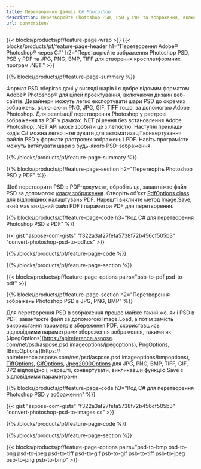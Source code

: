 ```yaml
---
title: Перетворення файлів C# Photoshop
description: Перетворюйте Photoshop PSD, PSB у PDF та зображення, включаючи BMP, JPG, PNG, TIFF за допомогою кількох рядків коду C# за допомогою бібліотеки .NET.
url: conversion/
---
```


{{< blocks/products/pf/feature-page-wrap >}}
{{< blocks/products/pf/feature-page-header h1="Перетворення Adobe® Photoshop® через C#" h2="Перетворюйте зображення Photoshop PSD, PSB у PDF та JPG, PNG, BMP, TIFF для створення кросплатформних програм .NET." >}}

{{% blocks/products/pf/feature-page-summary %}}

Формат PSD зберігає дані у вигляді шарів і є добре відомим форматом Adobe® Photoshop® для цілей проектування, включаючи дизайн веб-сайтів. Дизайнери можуть легко експортувати шари PSD до окремих зображень, включаючи PNG, JPG, GIF, TIFF тощо, за допомогою Adobe Photoshop. Для реалізації перетворення Photoshop у растрові зображення та PDF у рамках .NET рішення без встановлення Adobe Photoshop, .NET API може зробити це з легкістю. Наступні приклади кодів C# можна легко інтегрувати для автоматизації конвертування файлів PSD у формати растрових зображень і PDF. Навіть програмісти можуть витягувати шари з будь-якого PSD-зображення.


{{% /blocks/products/pf/feature-page-summary %}}

{{% blocks/products/pf/feature-page-section h2="Перетворіть Photoshop PSD у PDF" %}}

Щоб перетворити PSD в PDF-документ, обробіть це, завантажте файл PSD за допомогою [класу зображення](https://apireference.aspose.com/net/psd/aspose.psd/image). Створіть об’єкт [PdfOptions class](https://apireference.aspose.com/net/psd/aspose.psd.imageoptions/pdfoptions) для відповідних налаштувань PDF. Нарешті викличте метод [Image.Save](https://apireference.aspose.com/net/psd/aspose.psd.image/save/methods/3), який має вихідний файл PDF і параметри PDF для перетворення.

{{% blocks/products/pf/feature-page-code h3="Код C# для перетворення Photoshop PSD в PDF" %}}

{{< gist "aspose-com-gists" "f322a3af27fefa5738f72b456cf505b3" "convert-photoshop-psd-to-pdf.cs" >}}

{{% /blocks/products/pf/feature-page-code %}}

{{% /blocks/products/pf/feature-page-section %}}

{{< blocks/products/pf/feature-page-options pairs="psb-to-pdf psd-to-pdf" >}}

{{% blocks/products/pf/feature-page-section h2="Перетворення зображень Photoshop PSD в JPG, PNG, BMP" %}}

Для перетворення PSD в зображення процес майже такий же, як і PSD в PDF, завантажте файл за допомогою Image.Load, а потім замість використання параметрів збереження PDF, скориставшись відповідними параметрами збереження зображення, такими як [JpegOptions](https://apireference.aspose. com/net/psd/aspose.psd.imageoptions/jpegoptions), [PngOptions](https://apireference.aspose.com/net/psd/aspose.psd.imageoptions/pngoptions), [BmpOptions](https:// apireference.aspose.com/net/psd/aspose.psd.imageoptions/bmpoptions), [TiffOptions](https://apireference.aspose.com/net/psd/aspose.psd.imageoptions/tiffoptions), [GifOptions]( https://apireference.aspose.com/net/psd/aspose.psd.imageoptions/gifoptions), [Jpeg2000Options](https://apireference.aspose.com/net/psd/aspose.psd.imageoptions/jpeg2000options) для JPG, PNG, BMP, TIFF, GIF, JP2 відповідно і, нарешті, конвертувати, викликавши функцію Save з відповідними параметрами.


{{% blocks/products/pf/feature-page-code h3="Код C# для перетворення Photoshop PSD у зображення" %}}

{{< gist "aspose-com-gists" "f322a3af27fefa5738f72b456cf505b3" "convert-photoshop-psd-to-images.cs" >}}

{{% /blocks/products/pf/feature-page-code %}}

{{% /blocks/products/pf/feature-page-section %}}

{{< blocks/products/pf/feature-page-options pairs="psd-to-bmp psd-to-png psd-to-jpeg psd-to-tiff psd-to-gif psb-to-gif psb-to-tiff psb-to-jpeg psb-to-png psb-to-bmp" >}}
